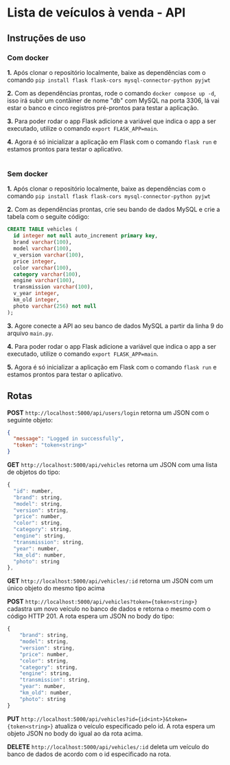 # Lista de veículos à venda - API

## Instruções de uso

### Com docker
__1.__ Após clonar o repositório localmente, baixe as dependências com o comando ```pip install flask flask-cors mysql-connector-python pyjwt```

__2.__ Com as dependências prontas, rode o comando ```docker compose up -d```, isso irá subir um contâiner de nome "db" com MySQL na porta 3306, lá vai estar o banco e cinco registros pré-prontos para testar a aplicação.

__3.__ Para poder rodar o app Flask adicione a variável que indica o app a ser executado, utilize o comando ```export FLASK_APP=main```.

__4.__ Agora é só inicializar a aplicação em Flask com o comando ```flask run``` e estamos prontos para testar o aplicativo.

#

### Sem docker

__1.__ Após clonar o repositório localmente, baixe as dependências com o comando ```pip install flask flask-cors mysql-connector-python pyjwt```

__2.__  Com as dependências prontas, crie seu bando de dados MySQL e crie a tabela com o seguite código:
```sql
CREATE TABLE vehicles (
  id integer not null auto_increment primary key,
  brand varchar(100),
  model varchar(100),
  v_version varchar(100),
  price integer,
  color varchar(100),
  category varchar(100),
  engine varchar(100),
  transmission varchar(100),
  v_year integer,
  km_old integer,
  photo varchar(256) not null
);
```

__3.__ Agore conecte a API ao seu banco de dados MySQL a partir da linha 9 do arquivo ```main.py```.

__4.__ Para poder rodar o app Flask adicione a variável que indica o app a ser executado, utilize o comando ```export FLASK_APP=main```.

__5.__ Agora é só inicializar a aplicação em Flask com o comando ```flask run``` e estamos prontos para testar o aplicativo.

## Rotas

__POST__ ```http://localhost:5000/api/users/login``` retorna um JSON com o seguinte objeto:
```json
{
  "message": "Logged in successfully",
  "token": "token<string>"
}
```

__GET__ ```http://localhost:5000/api/vehicles``` retorna um JSON com uma lista de objetos do tipo:
```javascript
{
  "id": number,
  "brand": string,
  "model": string,
  "version": string,
  "price": number,
  "color": string,
  "category": string,
  "engine": string,
  "transmission": string,
  "year": number,
  "km_old": number,
  "photo": string
},
```

__GET__ ```http://localhost:5000/api/vehicles/:id``` retorna um JSON com um único objeto do mesmo tipo acima

__POST__ ```http://localhost:5000/api/vehicles?token={token<string>}``` cadastra um novo veículo no banco de dados e retorna o mesmo com o código HTTP 201. A rota espera um JSON no body do tipo:
```javascript
{
	"brand": string,
	"model": string,
	"version": string,
	"price": number,
	"color": string,
	"category": string,
	"engine": string,
	"transmission": string,
	"year": number,
	"km_old": number,
	"photo": string
}
```

__PUT__ ```http://localhost:5000/api/vehicles?id={id<int>}&token={token<string>}``` atualiza o veículo especificado pelo id. A rota espera um objeto JSON no body do igual ao da rota acima.

__DELETE__ ```http://localhost:5000/api/vehicles/:id``` deleta um veículo do banco de dados de acordo com o id especificado na rota.










